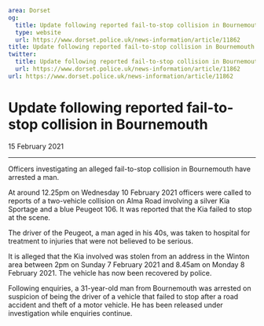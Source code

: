 ```yaml
area: Dorset
og:
  title: Update following reported fail-to-stop collision in Bournemouth
  type: website
  url: https://www.dorset.police.uk/news-information/article/11862
title: Update following reported fail-to-stop collision in Bournemouth |
twitter:
  title: Update following reported fail-to-stop collision in Bournemouth
  url: https://www.dorset.police.uk/news-information/article/11862
url: https://www.dorset.police.uk/news-information/article/11862
```

# Update following reported fail-to-stop collision in Bournemouth

15 February 2021

* * *

Officers investigating an alleged fail-to-stop collision in Bournemouth have arrested a man.

At around 12.25pm on Wednesday 10 February 2021 officers were called to reports of a two-vehicle collision on Alma Road involving a silver Kia Sportage and a blue Peugeot 106. It was reported that the Kia failed to stop at the scene.

The driver of the Peugeot, a man aged in his 40s, was taken to hospital for treatment to injuries that were not believed to be serious.

It is alleged that the Kia involved was stolen from an address in the Winton area between 2pm on Sunday 7 February 2021 and 8.45am on Monday 8 February 2021. The vehicle has now been recovered by police.

Following enquiries, a 31-year-old man from Bournemouth was arrested on suspicion of being the driver of a vehicle that failed to stop after a road accident and theft of a motor vehicle. He has been released under investigation while enquiries continue.
